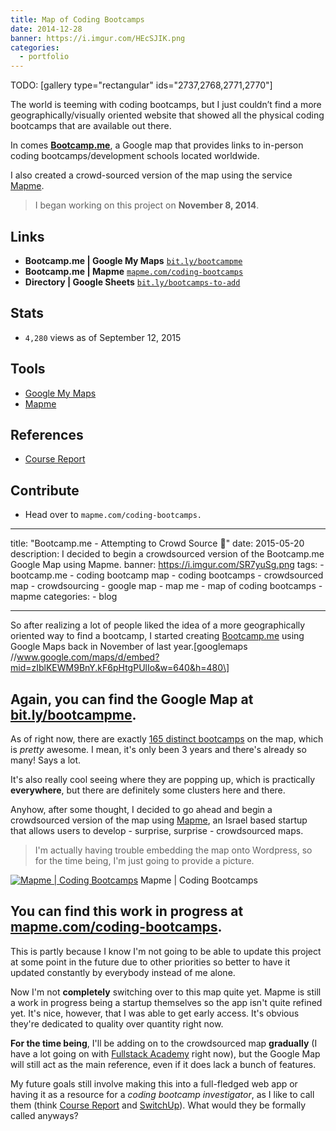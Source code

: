 ```yaml
---
title: Map of Coding Bootcamps
date: 2014-12-28
banner: https://i.imgur.com/HEcSJIK.png
categories:
  - portfolio
---
```


TODO: [gallery type="rectangular" ids="2737,2768,2771,2770"\]

The world is teeming with coding bootcamps, but I just couldn’t find a more geographically/visually oriented website that showed all the physical coding bootcamps that are available out there.

In comes [**Bootcamp.me**](https://bit.ly/bootcampme "Bootcamp.me"), a Google map that provides links to in-person coding bootcamps/development schools located worldwide.

I also created a crowd-sourced version of the map using the service [Mapme](https://mapme.com/ "Mapme").

> I began working on this project on **November 8, 2014**.

## Links

* **Bootcamp.me | Google My Maps** [`bit.ly/bootcampme`](https://bit.ly/bootcampme "Bootcamp.me")
* **Bootcamp.me | Mapme** [`mapme.com/coding-bootcamps`](https://mapme.com/coding-bootcamps "Bootcamp.me - Mapme")
* **Directory | Google Sheets** [`bit.ly/bootcamps-to-add`](https://bit.ly/bootcamps-to-add "Bootcamp.me - Directory")

## Stats

* `4,280` views as of September 12, 2015

## Tools

* [Google My Maps](https://www.google.com/maps/d/splash?app=mp "Google MyMaps")
* [Mapme](https://mapme.com/ "Mapme")

## References

* [Course Report](https://coursereport.com "Course Report")

## Contribute

* Head over to `mapme.com/coding-bootcamps.`

---

title: "Bootcamp.me - Attempting to Crowd Source 📍"
date: 2015-05-20
description: I decided to begin a crowdsourced version of the Bootcamp.me Google Map using Mapme.
banner: https://i.imgur.com/SR7yuSg.png
tags: - bootcamp.me - coding bootcamp map - coding bootcamps - crowdsourced map - crowdsourcing - google map - map me - map of coding bootcamps - mapme
categories: - blog

---

So after realizing a lot of people liked the idea of a more geographically oriented way to find a bootcamp, I started creating [Bootcamp.me](//bit.ly/bootcampme "Bootcamp.me") using Google Maps back in November of last year.\[googlemaps //www.google.com/maps/d/embed?mid=zIblKEWM9BnY.kF6pHtgPUlIo&w=640&h=480\]

## Again, you can find the Google Map at [bit.ly/bootcampme](//bit.ly/bootcampme "Bootcamp.me").

As of right now, there are exactly [165 distinct bootcamps](//bit.ly/bootcamps-to-add "Bootcamp Directory") on the map, which is _pretty_ awesome. I mean, it's only been 3 years and there's already so many! Says a lot.

It's also really cool seeing where they are popping up, which is practically **everywhere**, but there are definitely some clusters here and there.

Anyhow, after some thought, I decided to go ahead and begin a crowdsourced version of the map using [Mapme](//mapme.com "Map.me"), an Israel based startup that allows users to develop - surprise, surprise - crowdsourced maps.

> I'm actually having trouble embedding the map onto Wordpress, so for the time being, I'm just going to provide a picture.

[![Mapme | Coding
Bootcamps](//fvcproductions.files.wordpress.com/2015/05/codingbootcamps.png)](//fvcproductions.files.wordpress.com/2015/05/codingbootcamps.png) Mapme | Coding Bootcamps

## You can find this work in progress at [mapme.com/coding-bootcamps](//mapme.com/coding-bootcamps "Mapme | Coding Bootcamps").

This is partly because I know I'm not going to be able to update this project at some point in the future due to other priorities so better to have it updated constantly by everybody instead of me alone.

Now I'm not **completely** switching over to this map quite yet. Mapme is still a work in progress being a startup themselves so the app isn't quite refined yet. It's nice, however, that I was able to get early access. It's obvious they're dedicated to quality over quantity right now.

**For the time being**, I'll be adding on to the crowdsourced map **gradually** (I have a lot going on with [Fullstack Academy](//fullstackacademy.com "Fullstack Academy") right now), but the Google Map will still act as the main reference, even if it does lack a bunch of features.

My future goals still involve making this into a full-fledged web app or having it as a resource for a _coding bootcamp investigator_, as I like to call them (think [Course Report](//www.coursereport.com/ "Course Report") and [SwitchUp](//switchup.org "SwitchUp")). What would they be formally called anyways?
